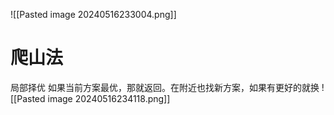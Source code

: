  ![[Pasted image 20240516233004.png]]
# 爬山法
局部择优
如果当前方案最优，那就返回。在附近也找新方案，如果有更好的就换
![[Pasted image 20240516234118.png]]
